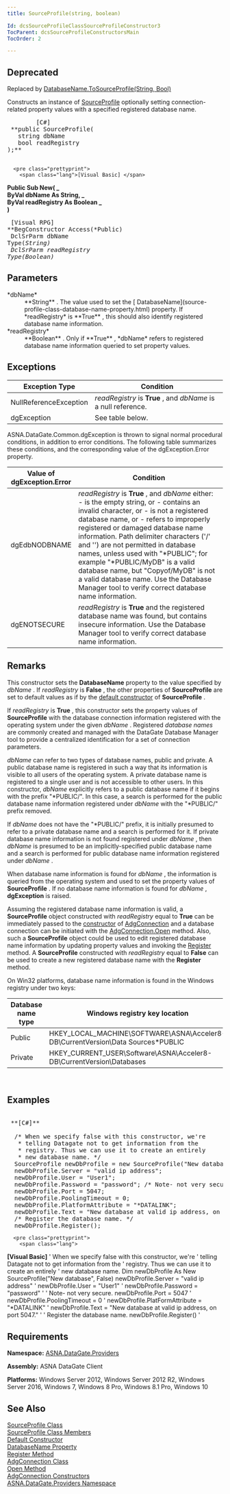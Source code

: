 ```yaml
---
title: SourceProfile(string, boolean)

Id: dcsSourceProfileClassSourceProfileConstructor3
TocParent: dcsSourceProfileConstructorsMain
TocOrder: 2

---
```


## <span style="font-color:red">Deprecated</span>
Replaced by [DatabaseName.ToSourceProfile(String, Bool)](database-name-class-to_source-profile-method2.html)

Constructs an instance of [SourceProfile](source-profile-class.html) optionally setting connection-related property values with a specified registered database name.
<pre class="prettyprint">
        <span class="lang">[C#]</span>
 **public SourceProfile(<br />   string dbName<br />   bool readRegistry<br />);** 
      </pre>
      <pre class="prettyprint">
        <span class="lang">[Visual Basic] </span>
 **Public Sub New( _<br />   ByVal dbName As String, _<br />   ByVal readRegistry As Boolean _<br />)** 
      </pre>
      <pre class="prettyprint">
        <span class="lang">[Visual RPG]</span>
 **BegConstructor Access(*Public)<br />   DclSrParm dbName Type(*String)<br />   DclSrParm readRegistry Type(*Boolean)** 
      </pre>

## Parameters

<dl>
        <dt>
 *dbName* 
        </dt>
        <dd>
 **String** .  The value used to set the [
							DatabaseName](source-profile-class-database-name-property.html) property.  If *readRegistry*  is **True** , 
						this should also identify registered database name information.</dd>
        <dt>
 *readRegistry* 
        </dt>
        <dd>
 **Boolean** .  Only if **True** , *dbName*  refers 
								to registered database name information queried to set property values.</dd>
</dl>

## Exceptions



| Exception Type | Condition |
| ---- | ---- |
| NullReferenceException | *readRegistry* is **True** , and *dbName* is a null reference. |
| dgException | See table below. |



ASNA.DataGate.Common.dgException is thrown to signal normal procedural conditions, in addition to error conditions. The following table summarizes these conditions, and the corresponding value of the dgException.Error property.
<br />



| Value of <br /> dgException.Error | Condition |
| ---- | ---- |
| dgEdbNODBNAME | *readRegistry* is **True** , and *dbName* either:  - is the empty string, or - contains an invalid character, or - is not a registered database name, or - refers to improperly registered or damaged database name information.  Path delimiter characters ('/' and '\') are not permitted in database names, unless used with "*PUBLIC"; for example "*PUBLIC/MyDB" is a valid database name, but "Copyof/MyDB" is not a valid database name. Use the Database Manager tool to verify correct database name information. |
| dgENOTSECURE | *readRegistry* is **True** and the registered database name was found, but contains insecure information. Use the Database Manager tool to verify correct database name information. |



## Remarks

This constructor sets the **DatabaseName** property to the value specified by *dbName* . If *readRegistry* is **False** , the other properties of **SourceProfile** are set to default values as if by the [default constructor](source-profile-class-source-profile-constructor1.html) of **SourceProfile** .

If *readRegistry* is **True** , this constructor sets the property values of **SourceProfile** with the database connection information registered with the operating system under the given *dbName* . Registered *database names* are commonly created and managed with the DataGate Database Manager tool to provide a centralized identification for a set of connection parameters.

*dbName* can refer to two types of database names, public and private. A public database name is registered in such a way that its information is visible to all users of the operating system. A private database name is registered to a single user and is not accessible to other users. In this constructor, *dbName* explicitly refers to a public database name if it begins with the prefix "*PUBLIC/". In this case, a search is performed for the public database name information registered under *dbName* with the "*PUBLIC/" prefix removed.

If *dbName* does not have the "*PUBLIC/" prefix, it is initially presumed to refer to a private database name and a search is performed for it. If private database name information is not found registered under *dbName* , then *dbName* is presumed to be an implicitly-specified public database name and a search is performed for public database name information registered under *dbName* .

When database name information is found for *dbName* , the information is queried from the operating system and used to set the property values of **SourceProfile** . If no database name information is found for *dbName* , **dgException** is raised.

Assuming the registered database name information is valid, a **SourceProfile** object constructed with *readRegistry* equal to **True** can be immediately passed to the [constructor](adg-connection-constructors-main.html) of [AdgConnection](adg-connection-class.html) and a database connection can be initiated with the [AdgConnection.Open](adg-connection-class-open-method.html) method. Also, such a **SourceProfile** object could be used to edit registered database name information by updating property values and invoking the [Register](source-profile-class-register-method.html) method. A **SourceProfile** constructed with *readRegistry* equal to **False** can be used to create a new registered database name with the **Register** method.

<p>On Win32 platforms, database name information is found in the Windows registry under two keys:
<br />



| Database name type | Windows registry key location |
| ---- | ---- |
| Public | HKEY_LOCAL_MACHINE\SOFTWARE\ASNA\Acceler8-DB\CurrentVersion\Data Sources\*PUBLIC |
| Private | HKEY_CURRENT_USER\Software\ASNA\Acceler8-DB\CurrentVersion\Databases |



<br />

## Examples

<pre class="prettyprint">
        <span class="lang">
 **[C#]** 
        </span>
  /* When we specify false with this constructor, we're
   * telling Datagate not to get information from the
   * registry. Thus we can use it to create an entirely
   * new database name. */
  SourceProfile newDbProfile = new SourceProfile("New database", false);
  newDbProfile.Server = "valid ip address";
  newDbProfile.User = "User1";
  newDbProfile.Password = "password"; /* Note- not very secure. */
  newDbProfile.Port = 5047;
  newDbProfile.PoolingTimeout = 0;
  newDbProfile.PlatformAttribute = "*DATALINK";
  newDbProfile.Text = "New database at valid ip address, on port 5047.";
  /* Register the database name. */
  newDbProfile.Register();
</pre>
      <pre class="prettyprint">
        <span class="lang">
 **[Visual Basic]** 
        </span>
  ' When we specify false with this constructor, we're
  ' telling Datagate not to get information from the
  ' registry. Thus we can use it to create an entirely
  ' new database name. 
  Dim newDbProfile As New SourceProfile("New database", False)
  newDbProfile.Server = "valid ip address" '
  newDbProfile.User = "User1" '
  newDbProfile.Password = "password" ' ' Note- not very secure. 
  newDbProfile.Port = 5047 '
  newDbProfile.PoolingTimeout = 0 '
  newDbProfile.PlatFormAttribute = "*DATALINK" '
  newDbProfile.Text = "New database at valid ip address, on port 5047." '
  ' Register the database name. 
  newDbProfile.Register() '</pre>

## Requirements

<span> **Namespace:** [ ASNA.DataGate.Providers](datagate-providers-namespace.html) </span> 

<span> **Assembly:** ASNA DataGate Client</span> 

<span> **Platforms:** Windows Server 2012, Windows Server 2012 R2, Windows Server 2016, Windows 7, Windows 8 Pro, Windows 8.1 Pro, Windows 10</span> 
## See Also


[SourceProfile Class](source-profile-class.html)
      <br />
[SourceProfile Class Members](source-profile-members.html)
      <br />
[Default Constructor](source-profile-class-source-profile-constructor1.html)
      <br />
[DatabaseName Property](source-profile-class-database-name-property.html)
      <br />
[Register Method](source-profile-class-register-method.html) <br />[AdgConnection Class](adg-connection-class.html)<br />[Open Method](adg-connection-class-open-method.html)<br />[AdgConnection Constructors](adg-connection-constructors-main.html)<br />[ASNA.DataGate.Providers Namespace](datagate-providers-namespace.html)

